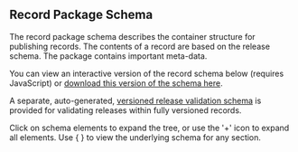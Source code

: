 ## Record Package Schema

The record package schema describes the container structure for publishing records. The contents of a record are based on the release schema. The package contains important meta-data.

You can view an interactive version of the record schema below (requires JavaScript) or [download this version of the schema here](../../../record-package-schema.json).

A separate, auto-generated, [versioned release validation schema](../../../versioned-release-validation-schema.json) is provided for validating releases within fully versioned records.

Click on schema elements to expand the tree, or use the '+' icon to expand all elements. Use { } to view the underlying schema for any section.

<script src="../../_static/docson/widget.js" data-schema="../../record-package-schema.json"></script>

